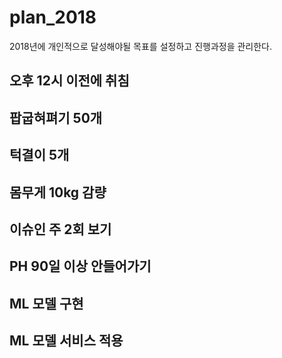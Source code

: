 # plan_2018
2018년에 개인적으로 달성해야될 목표를 설정하고 진행과정을 관리한다.

## 오후 12시 이전에 취침
## 팝굽혀펴기 50개
## 턱결이 5개
## 몸무게 10kg 감량
## 이슈인 주 2회 보기
## PH 90일 이상 안들어가기
## ML 모델 구현
## ML 모델 서비스 적용

